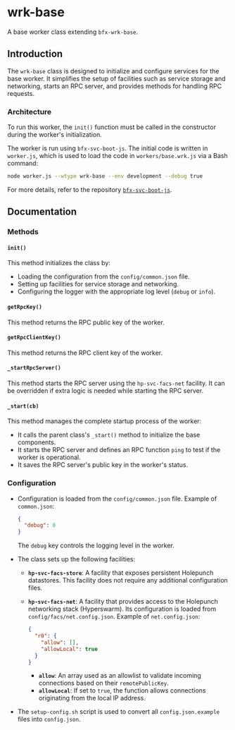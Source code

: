 # wrk-base
A base worker class extending `bfx-wrk-base`.

## Introduction

The `wrk-base` class is designed to initialize and configure services for the base worker. It simplifies the setup of facilities such as service storage and networking, starts an RPC server, and provides methods for handling RPC requests.

### Architecture

To run this worker, the `init()` function must be called in the constructor during the worker's initialization.

The worker is run using `bfx-svc-boot-js`. The initial code is written in `worker.js`, which is used to load the code in `workers/base.wrk.js` via a Bash command:

```bash
node worker.js --wtype wrk-base --env development --debug true
```

For more details, refer to the repository [`bfx-svc-boot-js`](https://github.com/bitfinexcom/bfx-svc-boot-js).


## Documentation

### Methods

#### `init()`

This method initializes the class by:

- Loading the configuration from the `config/common.json` file.
- Setting up facilities for service storage and networking.
- Configuring the logger with the appropriate log level (`debug` or `info`).

#### `getRpcKey()`

This method returns the RPC public key of the worker.

#### `getRpcClientKey()`

This method returns the RPC client key of the worker.

#### `_startRpcServer()`

This method starts the RPC server using the `hp-svc-facs-net` facility. It can be overridden if extra logic is needed while starting the RPC server.

#### `_start(cb)`

This method manages the complete startup process of the worker:

- It calls the parent class's `_start()` method to initialize the base components.
- It starts the RPC server and defines an RPC function `ping` to test if the worker is operational.
- It saves the RPC server's public key in the worker's status.


### Configuration

- Configuration is loaded from the `config/common.json` file.
  Example of `common.json`:

  ```json
  {
    "debug": 0
  }
  ```

  The `debug` key controls the logging level in the worker.

- The class sets up the following facilities:

  - **`hp-svc-facs-store`**: A facility that exposes persistent Holepunch datastores.
    This facility does not require any additional configuration files.

  - **`hp-svc-facs-net`**: A facility that provides access to the Holepunch networking stack (Hyperswarm).
    Its configuration is loaded from `config/facs/net.config.json`.
    Example of `net.config.json`:

    ```json
    {
      "r0": {
        "allow": [],
        "allowLocal": true
      }
    }
    ```

    - **`allow`**: An array used as an allowlist to validate incoming connections based on their `remotePublicKey`.  
    - **`allowLocal`**: If set to `true`, the function allows connections originating from the local IP address.

- The `setup-config.sh` script is used to convert all `config.json.example` files into `config.json`.

